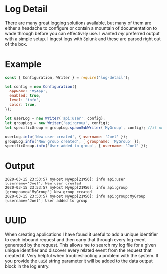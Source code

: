 # Log Detail

There are many great logging solutions available, but many of them are either a headache to configure or contain a mountain of documentation to wade through before you can effectively use. I wanted _my_ preferred output with a simple setup. I ingest logs with Splunk and these are parsed right out of the box.

# Example

```javascript
const { Configuration, Writer } = require('log-detail');

let config = new Configuration({
  appName: 'MyApp',
  enabled: true,
  level: 'info',
  color: true,
});

let userLog = new Writer('api:user', config);
let groupLog = new Writer('api:group', config);
let specificGroup = groupLog.spawnSubWriter('MyGroup', config); //if no config provided, the parent's config will be used

userLog.info('New user created', { username: 'Joel' });
groupLog.info('New group created', { groupname: 'MyGroup' });
specificGroup.info('User added to group', { username: 'Joel' });
```

# Output

```text
2020-03-15 23:53:57 myHost MyApp[21956]: info api:user [username='Joel'] New user created
2020-03-15 23:53:57 myHost MyApp[21956]: info api:group [groupname='MyGroup'] New group created
2020-03-15 23:53:57 myHost MyApp[21956]: info api:group:MyGroup [username='Joel'] User added to group
```

# UUID

When creating applications I have found it useful to add a unique identifier to each inbound request and then carry that through every log event generated by the request. This allows me to search my log file for a given unique identifier and discover every related event from the request that created it. Very helpful when troubleshooting a problem with the system. If you provide the `uuid` string parameter it will be added to the data output block in the log entry.
